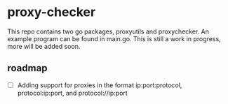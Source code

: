 # proxy-checker

This repo contains two go packages, proxyutils and proxychecker. An example program can be found in main.go. This is still a work in progress, more will be added soon.

## roadmap

- [ ] Adding support for proxies in the format ip:port:protocol, protocol:ip:port, and protocol://ip:port